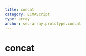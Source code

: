 ```yaml
---
title: concat
category: ECMAScript
type: array
anchor: sec-array.prototype.concat
---
```


# concat
